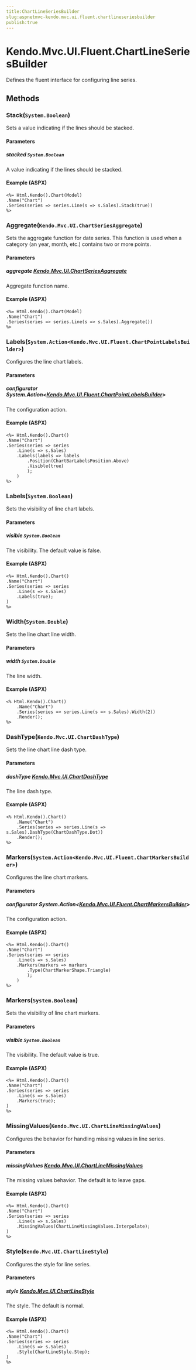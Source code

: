 ```yaml
---
title:ChartLineSeriesBuilder
slug:aspnetmvc-kendo.mvc.ui.fluent.chartlineseriesbuilder
publish:true
---
```


# Kendo.Mvc.UI.Fluent.ChartLineSeriesBuilder
Defines the fluent interface for configuring line series.



## Methods

### Stack(`System.Boolean`)
Sets a value indicating if the lines should be stacked.


#### Parameters

##### stacked `System.Boolean`
A value indicating if the lines should be stacked.




#### Example (ASPX)
    <%= Html.Kendo().Chart(Model)
    .Name("Chart")
    .Series(series => series.Line(s => s.Sales).Stack(true))
    %>


### Aggregate(`Kendo.Mvc.UI.ChartSeriesAggregate`)
Sets the aggregate function for date series.
            This function is used when a category (an year, month, etc.) contains two or more points.


#### Parameters

##### aggregate [Kendo.Mvc.UI.ChartSeriesAggregate](/api/wrappers/aspnet-mvc/Kendo.Mvc.UI/ChartSeriesAggregate)
Aggregate function name.




#### Example (ASPX)
    <%= Html.Kendo().Chart(Model)
    .Name("Chart")
    .Series(series => series.Line(s => s.Sales).Aggregate())
    %>


### Labels(`System.Action<Kendo.Mvc.UI.Fluent.ChartPointLabelsBuilder>`)
Configures the line chart labels.


#### Parameters

##### configurator System.Action<[Kendo.Mvc.UI.Fluent.ChartPointLabelsBuilder](/api/wrappers/aspnet-mvc/Kendo.Mvc.UI.Fluent/ChartPointLabelsBuilder)>
The configuration action.




#### Example (ASPX)
    <%= Html.Kendo().Chart()
    .Name("Chart")
    .Series(series => series
        .Line(s => s.Sales)
        .Labels(labels => labels
            .Position(ChartBarLabelsPosition.Above)
            .Visible(true)
            );
        )
    %>


### Labels(`System.Boolean`)
Sets the visibility of line chart labels.


#### Parameters

##### visible `System.Boolean`
The visibility. The default value is false.




#### Example (ASPX)
    <%= Html.Kendo().Chart()
    .Name("Chart")
    .Series(series => series
        .Line(s => s.Sales)
        .Labels(true);
    )
    %>


### Width(`System.Double`)
Sets the line chart line width.


#### Parameters

##### width `System.Double`
The line width.




#### Example (ASPX)
    <% Html.Kendo().Chart()
        .Name("Chart")
        .Series(series => series.Line(s => s.Sales).Width(2))
        .Render();
    %>


### DashType(`Kendo.Mvc.UI.ChartDashType`)
Sets the line chart line dash type.


#### Parameters

##### dashType [Kendo.Mvc.UI.ChartDashType](/api/wrappers/aspnet-mvc/Kendo.Mvc.UI/ChartDashType)
The line dash type.




#### Example (ASPX)
    <% Html.Kendo().Chart()
        .Name("Chart")
        .Series(series => series.Line(s => s.Sales).DashType(ChartDashType.Dot))
        .Render();
    %>


### Markers(`System.Action<Kendo.Mvc.UI.Fluent.ChartMarkersBuilder>`)
Configures the line chart markers.


#### Parameters

##### configurator System.Action<[Kendo.Mvc.UI.Fluent.ChartMarkersBuilder](/api/wrappers/aspnet-mvc/Kendo.Mvc.UI.Fluent/ChartMarkersBuilder)>
The configuration action.




#### Example (ASPX)
    <%= Html.Kendo().Chart()
    .Name("Chart")
    .Series(series => series
        .Line(s => s.Sales)
        .Markers(markers => markers
            .Type(ChartMarkerShape.Triangle)
            );
        )
    %>


### Markers(`System.Boolean`)
Sets the visibility of line chart markers.


#### Parameters

##### visible `System.Boolean`
The visibility. The default value is true.




#### Example (ASPX)
    <%= Html.Kendo().Chart()
    .Name("Chart")
    .Series(series => series
        .Line(s => s.Sales)
        .Markers(true);
    )
    %>


### MissingValues(`Kendo.Mvc.UI.ChartLineMissingValues`)
Configures the behavior for handling missing values in line series.


#### Parameters

##### missingValues [Kendo.Mvc.UI.ChartLineMissingValues](/api/wrappers/aspnet-mvc/Kendo.Mvc.UI/ChartLineMissingValues)
The missing values behavior. The default is to leave gaps.




#### Example (ASPX)
    <%= Html.Kendo().Chart()
    .Name("Chart")
    .Series(series => series
        .Line(s => s.Sales)
        .MissingValues(ChartLineMissingValues.Interpolate);
    )
    %>


### Style(`Kendo.Mvc.UI.ChartLineStyle`)
Configures the style for line series.


#### Parameters

##### style [Kendo.Mvc.UI.ChartLineStyle](/api/wrappers/aspnet-mvc/Kendo.Mvc.UI/ChartLineStyle)
The style. The default is normal.




#### Example (ASPX)
    <%= Html.Kendo().Chart()
    .Name("Chart")
    .Series(series => series
        .Line(s => s.Sales)
        .Style(ChartLineStyle.Step);
    )
    %>



